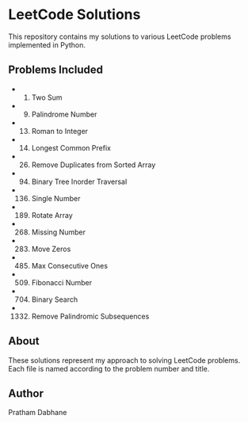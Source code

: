 # LeetCode Solutions

This repository contains my solutions to various LeetCode problems implemented in Python.

## Problems Included

- 1. Two Sum
- 9. Palindrome Number
- 13. Roman to Integer
- 14. Longest Common Prefix
- 26. Remove Duplicates from Sorted Array
- 94. Binary Tree Inorder Traversal
- 136. Single Number
- 189. Rotate Array
- 268. Missing Number
- 283. Move Zeros
- 485. Max Consecutive Ones
- 509. Fibonacci Number
- 704. Binary Search
- 1332. Remove Palindromic Subsequences

## About

These solutions represent my approach to solving LeetCode problems. Each file is named according to the problem number and title.

## Author

Pratham Dabhane
